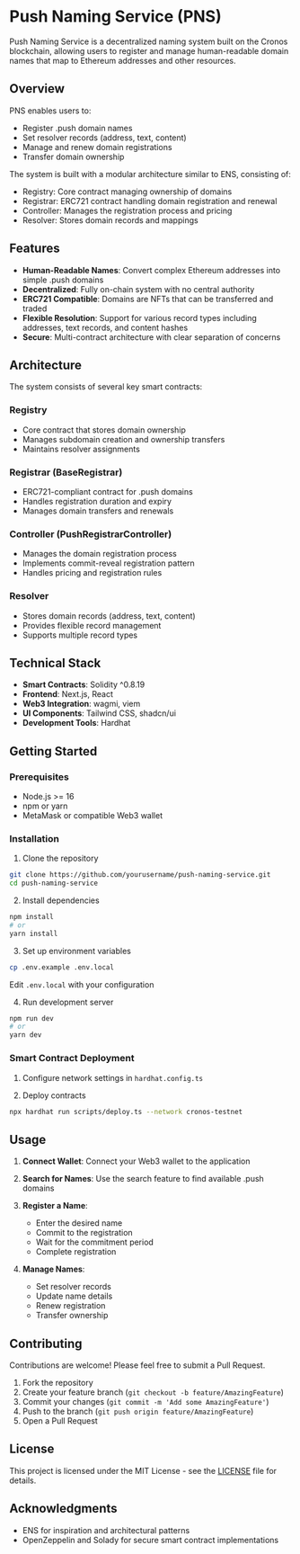# Push Naming Service (PNS)

Push Naming Service is a decentralized naming system built on the Cronos blockchain, allowing users to register and manage human-readable domain names that map to Ethereum addresses and other resources.

## Overview

PNS enables users to:
- Register .push domain names
- Set resolver records (address, text, content)
- Manage and renew domain registrations
- Transfer domain ownership

The system is built with a modular architecture similar to ENS, consisting of:
- Registry: Core contract managing ownership of domains
- Registrar: ERC721 contract handling domain registration and renewal
- Controller: Manages the registration process and pricing
- Resolver: Stores domain records and mappings

## Features

- **Human-Readable Names**: Convert complex Ethereum addresses into simple .push domains
- **Decentralized**: Fully on-chain system with no central authority
- **ERC721 Compatible**: Domains are NFTs that can be transferred and traded
- **Flexible Resolution**: Support for various record types including addresses, text records, and content hashes
- **Secure**: Multi-contract architecture with clear separation of concerns

## Architecture

The system consists of several key smart contracts:

### Registry
- Core contract that stores domain ownership
- Manages subdomain creation and ownership transfers
- Maintains resolver assignments

### Registrar (BaseRegistrar)
- ERC721-compliant contract for .push domains
- Handles registration duration and expiry
- Manages domain transfers and renewals

### Controller (PushRegistrarController)
- Manages the domain registration process
- Implements commit-reveal registration pattern
- Handles pricing and registration rules

### Resolver
- Stores domain records (address, text, content)
- Provides flexible record management
- Supports multiple record types

## Technical Stack

- **Smart Contracts**: Solidity ^0.8.19
- **Frontend**: Next.js, React
- **Web3 Integration**: wagmi, viem
- **UI Components**: Tailwind CSS, shadcn/ui
- **Development Tools**: Hardhat

## Getting Started

### Prerequisites
- Node.js >= 16
- npm or yarn
- MetaMask or compatible Web3 wallet

### Installation

1. Clone the repository
```bash
git clone https://github.com/yourusername/push-naming-service.git
cd push-naming-service
```

2. Install dependencies
```bash
npm install
# or
yarn install
```

3. Set up environment variables
```bash
cp .env.example .env.local
```
Edit `.env.local` with your configuration

4. Run development server
```bash
npm run dev
# or
yarn dev
```

### Smart Contract Deployment

1. Configure network settings in `hardhat.config.ts`

2. Deploy contracts
```bash
npx hardhat run scripts/deploy.ts --network cronos-testnet
```

## Usage

1. **Connect Wallet**: Connect your Web3 wallet to the application

2. **Search for Names**: Use the search feature to find available .push domains

3. **Register a Name**: 
   - Enter the desired name
   - Commit to the registration
   - Wait for the commitment period
   - Complete registration

4. **Manage Names**:
   - Set resolver records
   - Update name details
   - Renew registration
   - Transfer ownership

## Contributing

Contributions are welcome! Please feel free to submit a Pull Request.

1. Fork the repository
2. Create your feature branch (`git checkout -b feature/AmazingFeature`)
3. Commit your changes (`git commit -m 'Add some AmazingFeature'`)
4. Push to the branch (`git push origin feature/AmazingFeature`)
5. Open a Pull Request

## License

This project is licensed under the MIT License - see the [LICENSE](LICENSE) file for details.

## Acknowledgments

- ENS for inspiration and architectural patterns
- OpenZeppelin and Solady for secure smart contract implementations